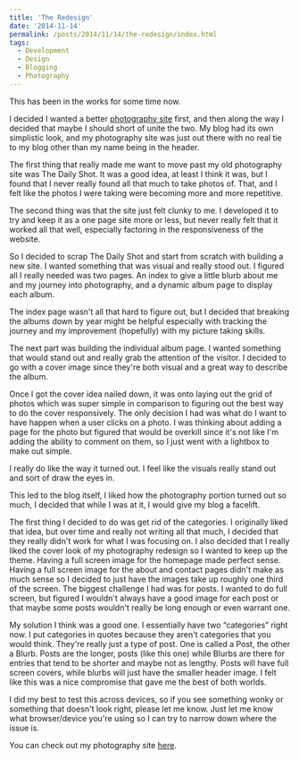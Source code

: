 ```yaml
---
title: 'The Redesign'
date: '2014-11-14'
permalink: /posts/2014/11/14/the-redesign/index.html
tags:
  - Development
  - Design
  - Blogging
  - Photography
---
```


This has been in the works for some time now.
<!-- excerpt -->

I decided I wanted a better <a href="http://kpwags.com/photography">photography site</a> first, and then along the way I decided that maybe I should short of unite the two. My blog had its own simplistic look, and my photography site was just out there with no real tie to my blog other than my name being in the header.

The first thing that really made me want to move past my old photography site was The Daily Shot. It was a good idea, at least I think it was, but I found that I never really found all that much to take photos of. That, and I felt like the photos I were taking were becoming more and more repetitive.

The second thing was that the site just felt clunky to me. I developed it to try and keep it as a one page site more or less, but never really felt that it worked all that well, especially factoring in the responsiveness of the website.

So I decided to scrap The Daily Shot and start from scratch with building a new site. I wanted something that was visual and really stood out. I figured all I really needed was two pages. An index to give a little blurb about me and my journey into photography, and a dynamic album page to display each album.

The index page wasn't all that hard to figure out, but I decided that breaking the albums down by year might be helpful especially with tracking the journey and my improvement (hopefully) with my picture taking skills.

The next part was building the individual album page. I wanted something that would stand out and really grab the attention of the visitor. I decided to go with a cover image since they're both visual and a great way to describe the album.

Once I got the cover idea nailed down, it was onto laying out the grid of photos which was super simple in comparison to figuring out the best way to do the cover responsively. The only decision I had was what do I want to have happen when a user clicks on a photo. I was thinking about adding a page for the photo but figured that would be overkill since it's not like I'm adding the ability to comment on them, so I just went with a lightbox to make out simple.

I really do like the way it turned out. I feel like the visuals really stand out and sort of draw the eyes in.

This led to the blog itself, I liked how the photography portion turned out so much, I decided that while I was at it, I would give my blog a facelift.

The first thing I decided to do was get rid of the categories. I originally liked that idea, but over time and really not writing all that much, I decided that they really didn't work for what I was focusing on. I also decided that I really liked the cover look of my photography redesign so I wanted to keep up the theme. Having a full screen image for the homepage made perfect sense. Having a full screen image for the about and contact pages didn't make as much sense so I decided to just have the images take up roughly one third of the screen. The biggest challenge I had was for posts. I wanted to do full screen, but figured I wouldn't always have a good image for each post or that maybe some posts wouldn't really be long enough or even warrant one.

My solution I think was a good one. I essentially have two “categories” right now. I put categories in quotes because they aren't categories that you would think. They're really just a type of post. One is called a Post, the other a Blurb. Posts are the longer, posts (like this one) while Blurbs are there for entries that tend to be shorter and maybe not as lengthy. Posts will have full screen covers, while blurbs will just have the smaller header image. I felt like this was a nice compromise that gave me the best of both worlds.

I did my best to test this across devices, so if you see something wonky or something that doesn't look right, please let me know. Just let me know what browser/device you're using so I can try to narrow down where the issue is.

You can check out my photography site <a href="https://kpwags.com/photography">here</a>.
